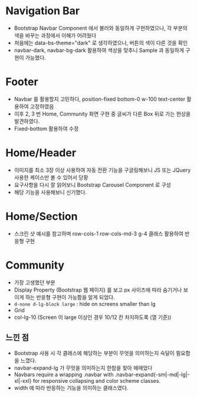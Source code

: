 # Navigation Bar
- Bootstrap Navbar Component 에서 불러와 동일하게 구현하였으나, 각 부분의 색을 바꾸는 과정에서 이해가 어려웠다
- 처음에는 data-bs-theme="dark" 로 생각하였으나, 버튼의 색이 다른 것을 확인
- navbar-dark, navbar-bg-dark 활용하여 색상을 맞추니 Sample 과 동일하게 구현이 가능했다.

# Footer
- Navbar 를 활용할지 고민하다, position-fixed bottom-0 w-100 text-center 활용하여 고정하였음
- 이후 2, 3 번 Home, Community 화면 구현 중 글씨가 다른 Box 뒤로 가는 현상을 발견하였다.
- Fixed-bottom 활용하여 수정

# Home/Header
- 이미지를 최소 3장 이상 사용하여 자동 전환 기능을 구글링해보니 JS 또는 JQuery 사용한 케이스만 볼 수 있어서 당황
- 요구사항을 다시 잘 읽어보니 Bootstrap Carousel Component 로 구성
- 해당 기능을 사용해보니 신기했다.

# Home/Section
- 스크린 샷 예시를 참고하며 row-cols-1 row-cols-md-3 g-4 클래스 활용하여 반응형 구현

# Community
- 가장 고생했던 부분
- Display Property (Bootstrap 웹 페이지) 를 보고 px 사이즈에 따라 숨기거나 보이게 하는 반응형 구현이 가능함을 알게 되었다.
- `d-none d-lg-block large` : hide on screens smaller than lg
- Grid
- col-lg-10 (Screen 이 large 이상인 경우 10/12 칸 차지하도록 (열 기준))

## 느낀 점
- Bootstrap 사용 시 각 클래스에 해당하는 부분이 무엇을 의미하는지 숙달이 필요함을 느꼈다.
- navbar-expand-lg 가 무엇을 의미하는지 한참을 찾아 헤매었다
- Navbars require a wrapping .navbar with .navbar-expand{-sm|-md|-lg|-xl|-xxl} for responsive collapsing and color scheme classes.
- width 에 따라 반응하는 기능을 의미하는 클래스였다.